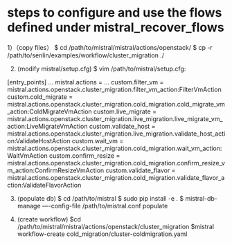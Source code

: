 # steps to configure and use the flows defined under mistral_recover_flows
1）（copy files）
$ cd /path/to/mistral/mistral/actions/openstack/
$ cp -r /path/to/senlin/examples/workflow/cluster_migration ./


2) (modify mistral/setup.cfg)
$ vim /path/to/mistral/setup.cfg:

[entry_points]
...
mistral.actions =
    ...
    custom.filter_vm = mistral.actions.openstack.cluster_migration.filter_vm_action:FilterVmAction
    custom.cold_migrate = mistral.actions.openstack.cluster_migration.cold_migration.cold_migrate_vm_action:ColdMigrateVmAction
    custom.live_migrate = mistral.actions.openstack.cluster_migration.live_migration.live_migrate_vm_action:LiveMigrateVmAction
    custom.validate_host = mistral.actions.openstack.cluster_migration.live_migration.validate_host_action:ValidateHostAction
    custom.wait_vm = mistral.actions.openstack.cluster_migration.cold_migration.wait_vm_action:WaitVmAction
    custom.confirm_resize = mistral.actions.openstack.cluster_migration.cold_migration.confirm_resize_vm_action:ConfirmResizeVmAction
    custom.validate_flavor = mistral.actions.openstack.cluster_migration.cold_migration.validate_flavor_action:ValidateFlavorAction


3) (populate db)
$ cd /path/to/mistral
$ sudo pip install -e .
$ mistral-db-manage —-config-file /path/to/mistral.conf populate


4) (create workflow)
$cd /path/to/mistral/mistral/actions/openstack/cluster_migration
$mistral workflow-create cold_migration/cluster-coldmigration.yaml
